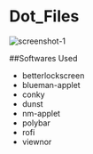 # Dot_Files

![screenshot-1](https://raw.githubusercontent.com/Sidd-Dino/Dot_Files/master/V1/screenshot_V1.png) <br />

##Softwares Used
 - betterlockscreen
 - blueman-applet
 - conky
 - dunst
 - nm-applet
 - polybar
 - rofi
 - viewnor
